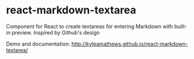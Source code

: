 react-markdown-textarea
=======================

Component for React to create textareas for entering Markdown with built-in preview. Inspired by Github's design

Demo and documentation: http://kyleamathews.github.io/react-markdown-textarea/
